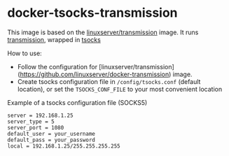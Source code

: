 # docker-tsocks-transmission

This image is based on the [linuxserver/transmission](https://github.com/linuxserver/docker-transmission) image.
It runs [transmission](https://transmissionbt.com/), wrapped in [tsocks](http://tsocks.sourceforge.net/)

How to use:

* Follow the configuration for [linuxserver/transmission] (https://github.com/linuxserver/docker-transmission) image.
* Create tsocks configuration file in ```/config/tsocks.conf``` (default location), or set the ```TSOCKS_CONF_FILE``` to your most convenient location

Example of a tsocks configuration file (SOCKS5)

```
server = 192.168.1.25
server_type = 5
server_port = 1080
default_user = your_username
default_pass = your_password
local = 192.168.1.25/255.255.255.255
```
